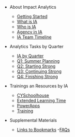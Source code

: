 <!-- _sidebar.md -->
- About Impact Analytics
    - [Getting Started](README.md)
    - [What is IA](ia_what.md)
    - [Who is IA](ia_who.md)
    - [Agency in IA](ia_agency.md)
    - [IA Team Timeline](iatimeline.md)

- Analytics Tasks by Quarter
    - [IA by Quarter](analyticsbyquarter.md)
    - [Q1: Summer Planning](q1.md)
    - [Q2: Starting Strong](q2.md)
    - [Q3: Continuing Strong](q3.md)
    - [Q4: Finishing Strong](q4.md)

- Trainings an Resources by IA
    - [CYSchoolhouse](cysh.md)
    - [Extended Learning Time](elt.md)
    - [PowerApps](powerapps.md)
    - [Training](trainingcontent.md)
- Supplemental Materials
    - [Links to Bookmarks](bookmarks.md)
-[FAQs](faq.md)